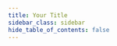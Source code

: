 ```yaml
---
title: Your Title
sidebar_class: sidebar
hide_table_of_contents: false
---
```


<head>
  <title>Getting Started:</title>
  <meta
    name="description"
    content="Find everything you need to know to start organizing in Broadstripes."
  />
</head>
